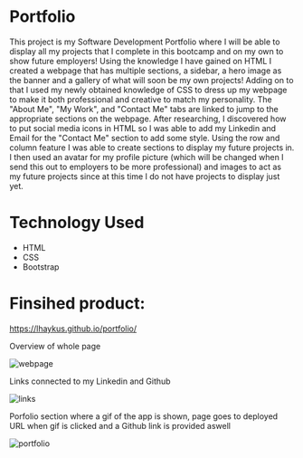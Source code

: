 # Portfolio


This project is my Software Development Portfolio where I will be able to display all my projects that I complete in this bootcamp and on my own to show future employers! Using the knowledge I have gained on HTML I created a webpage that has multiple sections, a sidebar, a hero image as the banner and a gallery of what will soon be my own projects! Adding on to that I used my newly obtained knowledge of CSS to dress up my webpage to make it both professional and creative to match my personality. The "About Me", "My Work", and "Contact Me" tabs are linked to jump to the appropriate sections on the webpage. After researching, I discovered how to put social media icons in HTML so I was able to add my Linkedin and Email for the "Contact Me" section to add some style. Using the row and column feature I was able to create sections to display my future projects in. I then used an avatar for my profile picture (which will be changed when I send this out to employers to be more professional) and images to act as my future projects since at this time I do not have projects to display just yet.





# Technology Used 
* HTML
* CSS
* Bootstrap







# Finsihed product:

https://lhaykus.github.io/portfolio/


Overview of whole page 

![webpage](./Assets/Images/porfoliogif.gif)


Links connected to my Linkedin and Github


![links](./Assets/Images/linksgif.gif)



Porfolio section where a gif of the app is shown, page goes to deployed URL when gif is clicked and a Github link is provided aswell

![portfolio](./Assets/Images/workgif.gif)